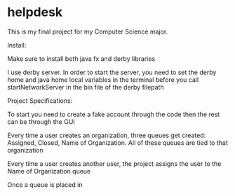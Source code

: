 # helpdesk
This is my final project for my Computer Science major.

Install: 

Make sure to install both java fx and derby libraries 

I use derby server. In order to start the server, you need to set the derby home and java home local variables in the terminal before you call startNetworkServer in the bin file of the derby filepath

Project Specifications: 

To start you need to create a fake account through the code then the rest can be through the GUI

Every time a user creates an organization, three queues get created: Assigned, Closed, Name of Organization. All of these queues are tied to that organization

Every time a user creates another user, the project assigns the user to the Name of Organization queue

Once a queue is placed in 